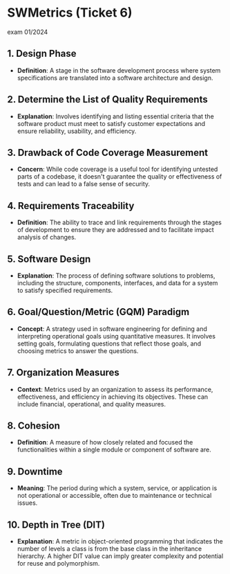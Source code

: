 # SWMetrics (Ticket 6)
exam 01/2024


## 1. Design Phase
- **Definition**: A stage in the software development process where system specifications are translated into a software architecture and design.

## 2. Determine the List of Quality Requirements
- **Explanation**: Involves identifying and listing essential criteria that the software product must meet to satisfy customer expectations and ensure reliability, usability, and efficiency.

## 3. Drawback of Code Coverage Measurement
- **Concern**: While code coverage is a useful tool for identifying untested parts of a codebase, it doesn't guarantee the quality or effectiveness of tests and can lead to a false sense of security.

## 4. Requirements Traceability
- **Definition**: The ability to trace and link requirements through the stages of development to ensure they are addressed and to facilitate impact analysis of changes.

## 5. Software Design
- **Explanation**: The process of defining software solutions to problems, including the structure, components, interfaces, and data for a system to satisfy specified requirements.

## 6. Goal/Question/Metric (GQM) Paradigm
- **Concept**: A strategy used in software engineering for defining and interpreting operational goals using quantitative measures. It involves setting goals, formulating questions that reflect those goals, and choosing metrics to answer the questions.

## 7. Organization Measures
- **Context**: Metrics used by an organization to assess its performance, effectiveness, and efficiency in achieving its objectives. These can include financial, operational, and quality measures.

## 8. Cohesion
- **Definition**: A measure of how closely related and focused the functionalities within a single module or component of software are.

## 9. Downtime
- **Meaning**: The period during which a system, service, or application is not operational or accessible, often due to maintenance or technical issues.

## 10. Depth in Tree (DIT)
- **Explanation**: A metric in object-oriented programming that indicates the number of levels a class is from the base class in the inheritance hierarchy. A higher DIT value can imply greater complexity and potential for reuse and polymorphism.
